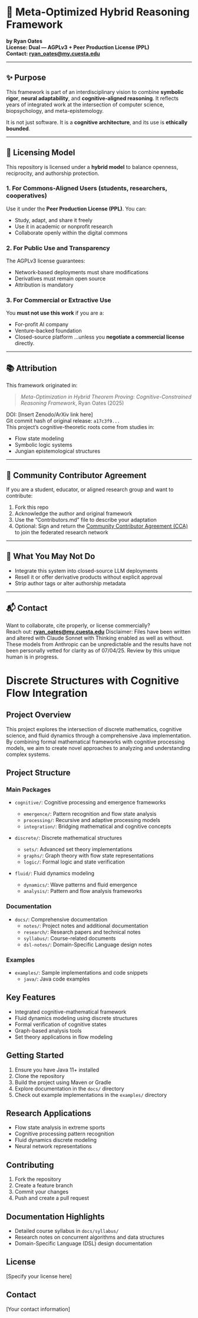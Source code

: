 # 🧠 Meta-Optimized Hybrid Reasoning Framework  
**by Ryan Oates**  
**License: Dual — AGPLv3 + Peer Production License (PPL)**  
**Contact: ryan_oates@my.cuesta.edu**

---

## ✨ Purpose

This framework is part of an interdisciplinary vision to combine **symbolic rigor**, **neural adaptability**, and **cognitive-aligned reasoning**. It reflects years of integrated work at the intersection of computer science, biopsychology, and meta-epistemology.

It is not just software. It is a **cognitive architecture**, and its use is **ethically bounded**.

---

## 🔐 Licensing Model

This repository is licensed under a **hybrid model** to balance openness, reciprocity, and authorship protection.

### 1. For Commons-Aligned Users (students, researchers, cooperatives)
Use it under the **Peer Production License (PPL)**. You can:
- Study, adapt, and share it freely
- Use it in academic or nonprofit research
- Collaborate openly within the digital commons

### 2. For Public Use and Transparency
The AGPLv3 license guarantees:
- Network-based deployments must share modifications
- Derivatives must remain open source
- Attribution is mandatory

### 3. For Commercial or Extractive Use
You **must not use this work** if you are a:
- For-profit AI company
- Venture-backed foundation
- Closed-source platform
...unless you **negotiate a commercial license** directly.

---

## 📚 Attribution

This framework originated in:

> *Meta-Optimization in Hybrid Theorem Proving: Cognitive-Constrained Reasoning Framework*, Ryan Oates (2025)

DOI: [Insert Zenodo/ArXiv link here]  
Git commit hash of original release: `a17c3f9...`  
This project’s cognitive-theoretic roots come from studies in:
- Flow state modeling
- Symbolic logic systems
- Jungian epistemological structures

---

## 🤝 Community Contributor Agreement

If you are a student, educator, or aligned research group and want to contribute:
1. Fork this repo
2. Acknowledge the author and original framework
3. Use the “Contributors.md” file to describe your adaptation
4. Optional: Sign and return the [Community Contributor Agreement (CCA)](link) to join the federated research network

---

## 🚫 What You May Not Do

- Integrate this system into closed-source LLM deployments
- Resell it or offer derivative products without explicit approval
- Strip author tags or alter authorship metadata

---

## 📬 Contact

Want to collaborate, cite properly, or license commercially?  
Reach out: **ryan_oates@my.cuesta.edu**
Disclaimer: Files have been written and altered with Claude Sonnet with Thinking enabled as well as without. These models from Anthropic can be unpredictable and the results have not been personally vetted for clarity as of 07/04/25. Review by this unique human is in progress. 

# Discrete Structures with Cognitive Flow Integration

## Project Overview

This project explores the intersection of discrete mathematics, cognitive science, and fluid dynamics through a comprehensive Java implementation. By combining formal mathematical frameworks with cognitive processing models, we aim to create novel approaches to analyzing and understanding complex systems.

## Project Structure

### Main Packages

- `cognitive/`: Cognitive processing and emergence frameworks
  - `emergence/`: Pattern recognition and flow state analysis
  - `processing/`: Recursive and adaptive processing models
  - `integration/`: Bridging mathematical and cognitive concepts

- `discrete/`: Discrete mathematical structures
  - `sets/`: Advanced set theory implementations
  - `graphs/`: Graph theory with flow state representations
  - `logic/`: Formal logic and state verification

- `fluid/`: Fluid dynamics modeling
  - `dynamics/`: Wave patterns and fluid emergence
  - `analysis/`: Pattern and flow analysis frameworks
  
### Documentation
- `docs/`: Comprehensive documentation
  - `notes/`: Project notes and additional documentation
  - `research/`: Research papers and technical notes
  - `syllabus/`: Course-related documents
  - `dsl-notes/`: Domain-Specific Language design notes

### Examples
- `examples/`: Sample implementations and code snippets
  - `java/`: Java code examples
## Key Features

- Integrated cognitive-mathematical framework
- Fluid dynamics modeling using discrete structures
- Formal verification of cognitive states
- Graph-based analysis tools
- Set theory applications in flow modeling

## Getting Started

1. Ensure you have Java 11+ installed
2. Clone the repository
3. Build the project using Maven or Gradle
4. Explore documentation in the `docs/` directory
5. Check out example implementations in the `examples/` directory

## Research Applications

- Flow state analysis in extreme sports
- Cognitive processing pattern recognition
- Fluid dynamics discrete modeling
- Neural network representations

## Contributing

1. Fork the repository
2. Create a feature branch
3. Commit your changes
4. Push and create a pull request

## Documentation Highlights

- Detailed course syllabus in `docs/syllabus/`
- Research notes on concurrent algorithms and data structures
- Domain-Specific Language (DSL) design documentation

## License

[Specify your license here]

## Contact

[Your contact information] 